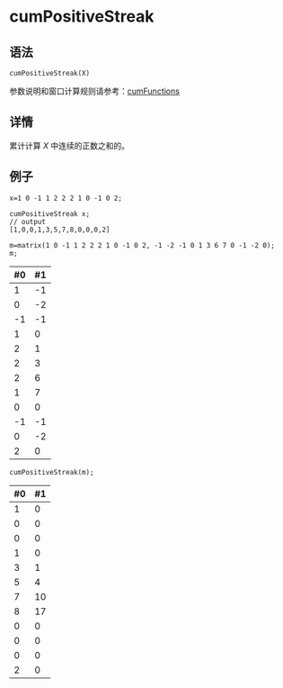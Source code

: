 # cumPositiveStreak

## 语法

`cumPositiveStreak(X)`

参数说明和窗口计算规则请参考：[cumFunctions](../themes/cumFunctions.md)

## 详情

累计计算 *X* 中连续的正数之和的。

## 例子

```
x=1 0 -1 1 2 2 2 1 0 -1 0 2;

cumPositiveStreak x;
// output
[1,0,0,1,3,5,7,8,0,0,0,2]

m=matrix(1 0 -1 1 2 2 2 1 0 -1 0 2, -1 -2 -1 0 1 3 6 7 0 -1 -2 0);
m;
```

| #0 | #1 |
| --- | --- |
| 1 | -1 |
| 0 | -2 |
| -1 | -1 |
| 1 | 0 |
| 2 | 1 |
| 2 | 3 |
| 2 | 6 |
| 1 | 7 |
| 0 | 0 |
| -1 | -1 |
| 0 | -2 |
| 2 | 0 |

```
cumPositiveStreak(m);
```

| #0 | #1 |
| --- | --- |
| 1 | 0 |
| 0 | 0 |
| 0 | 0 |
| 1 | 0 |
| 3 | 1 |
| 5 | 4 |
| 7 | 10 |
| 8 | 17 |
| 0 | 0 |
| 0 | 0 |
| 0 | 0 |
| 2 | 0 |

